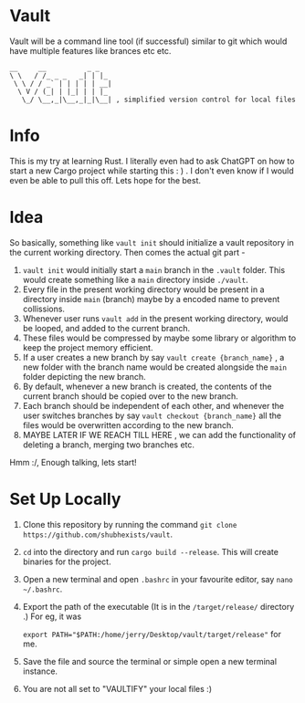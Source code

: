 # Vault
Vault will be a command line tool (if successful) similar to git which would have multiple features like brances etc etc. 
```
__     __          _ _   
\ \   / /_ _ _   _| | |_ 
 \ \ / / _` | | | | | __|
  \ V / (_| | |_| | | |_ 
   \_/ \__,_|\__,_|_|\__| , simplified version control for local files
```

# Info
This is my try at learning Rust. I literally even had to ask ChatGPT on how to start a new Cargo project while starting this : ) . I don't even know if I would even be able to pull this off. Lets hope for the best. 

# Idea 
So basically, something like `vault init` should initialize a vault repository in the current working directory. Then comes the actual git part - 

1) `vault init` would initially start a `main` branch in the `.vault` folder. This would create something like a `main` directory inside `./vault`.
2) Every file in the present working directory would be present in a directory inside `main` (branch) maybe by a encoded name to prevent collissions.
3) Whenever user runs `vault add` in the present working directory, would be looped, and added to the current branch.
4) These files would be compressed by maybe some library or algorithm to keep the project memory efficient.
5) If a user creates a new branch by say `vault create {branch_name}` , a new folder with the branch name would be created alongside the `main` folder depicting the new branch.
6) By default, whenever a new branch is created, the contents of the current branch should be copied over to the new branch.
7) Each branch should be independent of each other, and whenever the user switches branches by say `vault checkout {branch_name}` all the files would be overwritten according to the new branch.
8) MAYBE LATER IF WE REACH TILL HERE , we can add the functionality of deleting a branch, merging two branches etc.

Hmm :/, Enough talking, lets start!
# Set Up Locally 
1) Clone this repository by running the command `git clone https://github.com/shubhexists/vault`.
2) `cd` into the directory and run `cargo build --release`. This will create binaries for the project.
3) Open a new terminal and open `.bashrc` in your favourite editor, say `nano ~/.bashrc`.
4) Export the path of the executable (It is in the `/target/release/` directory .) For eg, it was

      `export PATH="$PATH:/home/jerry/Desktop/vault/target/release"` for me.

6) Save the file and source the terminal or simple open a new terminal instance.
7) You are not all set to "VAULTIFY" your local files :)

